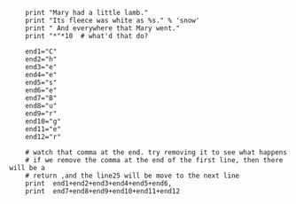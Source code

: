 

        print "Mary had a little lamb."
        print "Its fleece was white as %s." % 'snow'
        print " And everywhere that Mary went."
        print "*"*10  # what'd that do?

        end1="C"
        end2="h"
        end3="e"
        end4="e"
        end5="s"
        end6="e"
        end7="B"
        end8="u"
        end9="r"
        end10="g"
        end11="e"
        end12="r"

        # watch that comma at the end. try removing it to see what happens
        # if we remove the comma at the end of the first line, then there will be a
        # return ,and the line25 will be move to the next line
        print  end1+end2+end3+end4+end5+end6,
        print  end7+end8+end9+end10+end11+end12
